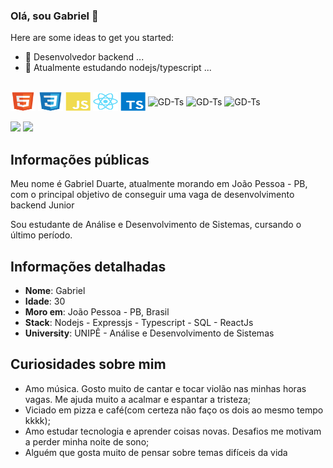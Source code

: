 ### Olá, sou Gabriel 👋



Here are some ideas to get you started:

- 🔭 Desenvolvedor backend ...
- 🌱 Atualmente estudando nodejs/typescript ...


<div style="display: inline_block"><br>
  
  <img align="center" alt="GD-HTML" height="30" width="40" src="https://raw.githubusercontent.com/devicons/devicon/master/icons/html5/html5-original.svg">
  <img align="center" alt="GD-CSS" height="30" width="40" src="https://raw.githubusercontent.com/devicons/devicon/master/icons/css3/css3-original.svg">
  <img align="center" alt="GD-Js" height="30" width="40" src="https://raw.githubusercontent.com/devicons/devicon/master/icons/javascript/javascript-plain.svg">
  <img align="center" alt="GD-React" height="30" width="40" src="https://raw.githubusercontent.com/devicons/devicon/master/icons/react/react-original.svg">
  <img align="center" alt="GD-Ts" height="30" width="40" src="https://raw.githubusercontent.com/devicons/devicon/master/icons/typescript/typescript-plain.svg">
  <img align="center" alt="GD-Ts" height="30" width="40" src="https://cdn.jsdelivr.net/gh/devicons/devicon@latest/icons/nodejs/nodejs-plain-wordmark.svg" />
  <img align="center" alt="GD-Ts" height="30" width="40" src="https://cdn.jsdelivr.net/gh/devicons/devicon@latest/icons/express/express-original.svg" />
  <img align="center" alt="GD-Ts" height="30" width="40" src="https://cdn.jsdelivr.net/gh/devicons/devicon@latest/icons/kotlin/kotlin-original.svg" />
          
  
 
</div>
<br>
  
<div> 
  <a href = "mailto:gduarter21@gmail.com"><img src="https://img.shields.io/badge/-Gmail-%23333?style=for-the-badge&logo=gmail&logoColor=white" target="_blank"></a>
  <a href="https://www.linkedin.com/in/gabrieldramos" target="_blank"><img src="https://img.shields.io/badge/-LinkedIn-%230077B5?style=for-the-badge&logo=linkedin&logoColor=white" target="_blank"></a> 
</div>


## Informações públicas

Meu nome é Gabriel Duarte, atualmente morando em João Pessoa - PB, com o principal objetivo de conseguir uma vaga de desenvolvimento backend Junior

Sou estudante de Análise e Desenvolvimento de Sistemas, cursando o último período.

## Informações detalhadas

* **Nome**: Gabriel
* **Idade**: 30
* **Moro em**: João Pessoa - PB, Brasil
* **Stack**: Nodejs - Expressjs - Typescript - SQL - ReactJs
* **University**: UNIPÊ - Análise e Desenvolvimento de Sistemas

## Curiosidades sobre mim

* Amo música. Gosto muito de cantar e tocar violão nas minhas horas vagas. Me ajuda muito a acalmar e espantar a tristeza;
* Viciado em pizza e café(com certeza não faço os dois ao mesmo tempo kkkk);
* Amo estudar tecnologia e aprender coisas novas. Desafios me motivam a perder minha noite de sono;
* Alguém que gosta muito de pensar sobre temas difíceis da vida

